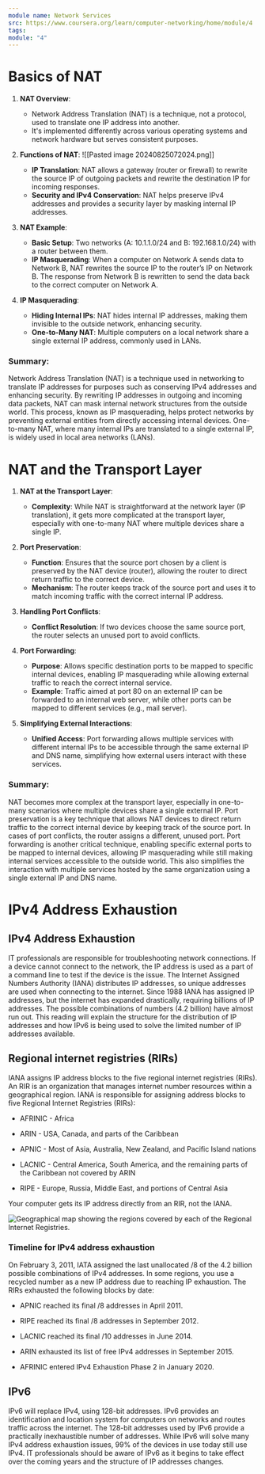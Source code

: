 ```yaml
---
module name: Network Services
src: https://www.coursera.org/learn/computer-networking/home/module/4
tags: 
module: "4"
---
```

#  Basics of NAT

1. **NAT Overview**:
   - Network Address Translation (NAT) is a technique, not a protocol, used to translate one IP address into another.
   - It's implemented differently across various operating systems and network hardware but serves consistent purposes.

2. **Functions of NAT**:
   ![[Pasted image 20240825072024.png]]
   - **IP Translation**: NAT allows a gateway (router or firewall) to rewrite the source IP of outgoing packets and rewrite the destination IP for incoming responses.
   - **Security and IPv4 Conservation**: NAT helps preserve IPv4 addresses and provides a security layer by masking internal IP addresses.

3. **NAT Example**:
   - **Basic Setup**: Two networks (A: 10.1.1.0/24 and B: 192.168.1.0/24) with a router between them.
   - **IP Masquerading**: When a computer on Network A sends data to Network B, NAT rewrites the source IP to the router’s IP on Network B. The response from Network B is rewritten to send the data back to the correct computer on Network A.

4. **IP Masquerading**:
   - **Hiding Internal IPs**: NAT hides internal IP addresses, making them invisible to the outside network, enhancing security.
   - **One-to-Many NAT**: Multiple computers on a local network share a single external IP address, commonly used in LANs.

### Summary:

Network Address Translation (NAT) is a technique used in networking to translate IP addresses for purposes such as conserving IPv4 addresses and enhancing security. By rewriting IP addresses in outgoing and incoming data packets, NAT can mask internal network structures from the outside world. This process, known as IP masquerading, helps protect networks by preventing external entities from directly accessing internal devices. One-to-many NAT, where many internal IPs are translated to a single external IP, is widely used in local area networks (LANs).




# NAT and the Transport Layer

1. **NAT at the Transport Layer**:
    
    - **Complexity**: While NAT is straightforward at the network layer (IP translation), it gets more complicated at the transport layer, especially with one-to-many NAT where multiple devices share a single IP.
2. **Port Preservation**:
    
    - **Function**: Ensures that the source port chosen by a client is preserved by the NAT device (router), allowing the router to direct return traffic to the correct device.
    - **Mechanism**: The router keeps track of the source port and uses it to match incoming traffic with the correct internal IP address.
3. **Handling Port Conflicts**:
    
    - **Conflict Resolution**: If two devices choose the same source port, the router selects an unused port to avoid conflicts.
4. **Port Forwarding**:
    
    - **Purpose**: Allows specific destination ports to be mapped to specific internal devices, enabling IP masquerading while allowing external traffic to reach the correct internal service.
    - **Example**: Traffic aimed at port 80 on an external IP can be forwarded to an internal web server, while other ports can be mapped to different services (e.g., mail server).
5. **Simplifying External Interactions**:
    
    - **Unified Access**: Port forwarding allows multiple services with different internal IPs to be accessible through the same external IP and DNS name, simplifying how external users interact with these services.

### Summary:

NAT becomes more complex at the transport layer, especially in one-to-many scenarios where multiple devices share a single external IP. Port preservation is a key technique that allows NAT devices to direct return traffic to the correct internal device by keeping track of the source port. In cases of port conflicts, the router assigns a different, unused port. Port forwarding is another critical technique, enabling specific external ports to be mapped to internal devices, allowing IP masquerading while still making internal services accessible to the outside world. This also simplifies the interaction with multiple services hosted by the same organization using a single external IP and DNS name.



# IPv4 Address Exhaustion
## IPv4 Address Exhaustion

IT professionals are responsible for troubleshooting network connections. If a device cannot connect to the network, the IP address is used as a part of a command line to test if the device is the issue. The [](https://www.iana.org/)Internet Assigned Numbers Authority (IANA) distributes IP addresses, so unique addresses are used when connecting to the internet. Since 1988 IANA has assigned IP addresses, but the internet has expanded drastically, requiring billions of IP addresses. The possible combinations of numbers (4.2 billion) have almost run out. This reading will explain the structure for the distribution of IP addresses and how IPv6 is being used to solve the limited number of IP addresses available. 

## Regional internet registries (RIRs)

IANA assigns IP address blocks to the five regional internet registries (RIRs). An RIR is an organization that manages internet number resources within a geographical region. IANA is responsible for assigning address blocks to five Regional Internet Registries (RIRs):

- AFRINIC - Africa
    
- ARIN - USA, Canada, and parts of the Caribbean
    
- APNIC - Most of Asia, Australia, New Zealand, and Pacific Island nations
    
- LACNIC - Central America, South America, and the remaining parts of the Caribbean not covered by ARIN
    
- RIPE - Europe, Russia, Middle East, and portions of Central Asia
    

Your computer gets its IP address directly from an RIR, not the IANA.

![Geographical map showing the regions covered by each of the Regional Internet Registries.](https://d3c33hcgiwev3.cloudfront.net/imageAssetProxy.v1/PctLazF7SY2LS2sxe-mNkg_0ae37b45f9da4560b3c2ed720f431bf1_IPv4-Address-Exhaustion--C2M4-.png?expiry=1724716800000&hmac=j6wapRRAWCKpSE2nZyvaiiU69gtWzfcKoCIwd5OaA8M)

### Timeline for IPv4 address exhaustion

On February 3, 2011, IATA assigned the last unallocated /8 of the 4.2 billion possible combinations of IPv4 addresses. In some regions, you use a recycled number as a new IP address due to reaching IP exhaustion. The RIRs exhausted the following blocks by date:

- APNIC reached its final /8 addresses in April 2011.
    
- RIPE reached its final /8 addresses in September 2012. 
    
- LACNIC reached its final /10 addresses in June 2014.
    
- ARIN exhausted its list of free IPv4 addresses in September 2015.
    
- AFRINIC entered IPv4 Exhaustion Phase 2 in January 2020.
    

## IPv6

IPv6 will replace IPv4, using 128-bit addresses. IPv6 provides an identification and location system for computers on networks and routes traffic across the internet. The 128-bit addresses used by IPv6 provide a practically inexhaustible number of addresses. While IPv6 will solve many IPv4 address exhaustion issues, 99% of the devices in use today still use IPv4. IT professionals should be aware of IPv6 as it begins to take effect over the coming years and the structure of IP addresses changes.